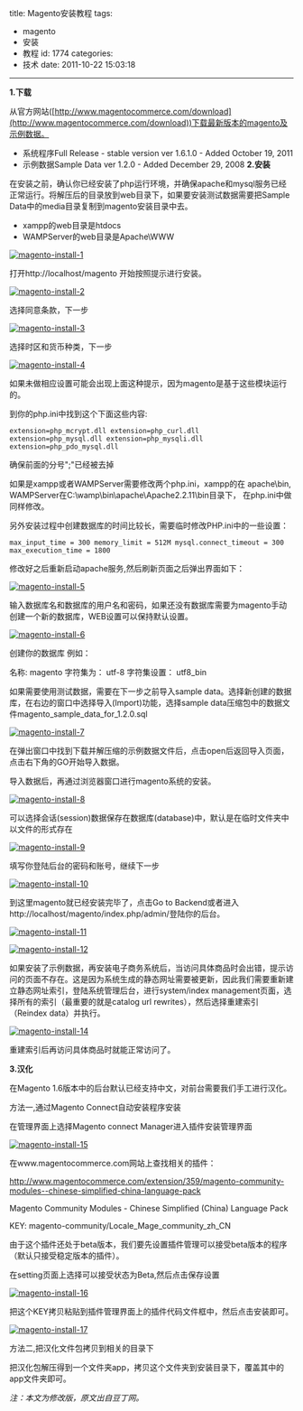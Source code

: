 title: Magento安装教程
tags:
  - magento
  - 安装
  - 教程
id: 1774
categories:
  - 技术
date: 2011-10-22 15:03:18
---

**1.下载**

从官方网站([http://www.magentocommerce.com/download](http://www.magentocommerce.com/download))下载最新版本的magento及示例数据。

*   系统程序Full Release - stable version ver 1.6.1.0 - Added October 19, 2011
*   示例数据Sample Data ver 1.2.0 - Added December 29, 2008
**2.安装**

在安装之前，确认你已经安装了php运行环境，并确保apache和mysql服务已经正常运行。将解压后的目录放到web目录下，如果要安装测试数据需要把Sample Data中的media目录复制到magento安装目录中去。

*   xampp的web目录是htdocs
*   WAMPServer的web目录是Apache\WWW

[![](//blog.foolbird.net/wp-content/uploads/2011/10/magento-install-1.png "magento-install-1")](//blog.foolbird.net/1774.html/magento-install-1)

打开http://localhost/magento 开始按照提示进行安装。

[![](//blog.foolbird.net/wp-content/uploads/2011/10/magento-install-2-500x272.png "magento-install-2")](//blog.foolbird.net/1774.html/magento-install-2)

选择同意条款，下一步

[![](//blog.foolbird.net/wp-content/uploads/2011/10/magento-install-3-500x249.png "magento-install-3")](//blog.foolbird.net/1774.html/magento-install-3)

选择时区和货币种类，下一步

[![](//blog.foolbird.net/wp-content/uploads/2011/10/magento-install-4-500x83.png "magento-install-4")](//blog.foolbird.net/1774.html/magento-install-4)

如果未做相应设置可能会出现上面这种提示，因为magento是基于这些模块运行的。

到你的php.ini中找到这个下面这些内容:

`extension=php_mcrypt.dll
extension=php_curl.dll
extension=php_mysql.dll
extension=php_mysqli.dll
extension=php_pdo_mysql.dll`

确保前面的分号";"已经被去掉

如果是xampp或者WAMPServer需要修改两个php.ini，xampp的在 apache\bin, WAMPServer在C:\wamp\bin\apache\Apache2.2.11\bin目录下， 在php.ini中做同样修改。

另外安装过程中创建数据库的时间比较长，需要临时修改PHP.ini中的一些设置：

`max_input_time = 300
memory_limit = 512M
mysql.connect_timeout = 300
max_execution_time = 1800`

修改好之后重新启动apache服务,然后刷新页面之后弹出界面如下：

[![](//blog.foolbird.net/wp-content/uploads/2011/10/magento-install-5-500x393.png "magento-install-5")](//blog.foolbird.net/1774.html/magento-install-5)

输入数据库名和数据库的用户名和密码，如果还没有数据库需要为magento手动创建一个新的数据库，WEB设置可以保持默认设置。

[![](//blog.foolbird.net/wp-content/uploads/2011/10/magento-install-6-500x165.png "magento-install-6")](//blog.foolbird.net/1774.html/magento-install-6)

创建你的数据库 例如：

名称: magento
字符集为： utf-8
字符集设置： utf8_bin

如果需要使用测试数据，需要在下一步之前导入sample data。选择新创建的数据库，在右边的窗口中选择导入(Import)功能，选择sample data压缩包中的数据文件magento_sample_data_for_1.2.0.sql

[![](//blog.foolbird.net/wp-content/uploads/2011/10/magento-install-7-500x393.png "magento-install-7")](//blog.foolbird.net/1774.html/magento-install-7)

在弹出窗口中找到下载并解压缩的示例数据文件后，点击open后返回导入页面，点击右下角的GO开始导入数据。

导入数据后，再通过浏览器窗口进行magento系统的安装。

[![](//blog.foolbird.net/wp-content/uploads/2011/10/magento-install-8-500x337.png "magento-install-8")](//blog.foolbird.net/1774.html/magento-install-8)

可以选择会话(session)数据保存在数据库(database)中，默认是在临时文件夹中以文件的形式存在

[![](//blog.foolbird.net/wp-content/uploads/2011/10/magento-install-9-500x271.png "magento-install-9")](//blog.foolbird.net/1774.html/magento-install-9)

填写你登陆后台的密码和账号，继续下一步

[![](//blog.foolbird.net/wp-content/uploads/2011/10/magento-install-10.png "magento-install-10")](//blog.foolbird.net/1774.html/magento-install-10)

到这里magento就已经安装完毕了，点击Go to Backend或者进入http://localhost/magento/index.php/admin/登陆你的后台。

[![](//blog.foolbird.net/wp-content/uploads/2011/10/magento-install-11-500x171.png "magento-install-11")](//blog.foolbird.net/1774.html/magento-install-11)

[![](//blog.foolbird.net/wp-content/uploads/2011/10/magento-install-12-500x189.png "magento-install-12")](//blog.foolbird.net/1774.html/magento-install-12)

如果安装了示例数据，再安装电子商务系统后，当访问具体商品时会出错，提示访问的页面不存在。这是因为系统生成的静态网址需要被更新，因此我们需要重新建立静态网址索引，登陆系统管理后台，进行system/index management页面，选择所有的索引（最重要的就是catalog url rewrites），然后选择重建索引（Reindex data）并执行。

[![](//blog.foolbird.net/wp-content/uploads/2011/10/magento-install-14-500x129.png "magento-install-14")](//blog.foolbird.net/1774.html/magento-install-14)

重建索引后再访问具体商品时就能正常访问了。

**3.汉化**

在Magento 1.6版本中的后台默认已经支持中文，对前台需要我们手工进行汉化。

方法一,通过Magento  Connect自动安装程序安装

在管理界面上选择Magento connect Manager进入插件安装管理界面

[![](//blog.foolbird.net/wp-content/uploads/2011/10/magento-install-15-500x192.png "magento-install-15")](//blog.foolbird.net/1774.html/magento-install-15)

在www.magentocommerce.com网站上查找相关的插件：

http://www.magentocommerce.com/extension/359/magento-community-modules--chinese-simplified-china-language-pack

Magento Community Modules - Chinese Simplified (China) Language Pack

KEY: magento-community/Locale_Mage_community_zh_CN

由于这个插件还处于beta版本，我们要先设置插件管理可以接受beta版本的程序（默认只接受稳定版本的插件）。

在setting页面上选择可以接受状态为Beta,然后点击保存设置

[![](//blog.foolbird.net/wp-content/uploads/2011/10/magento-install-16-500x278.png "magento-install-16")](//blog.foolbird.net/1774.html/magento-install-16)

把这个KEY拷贝粘贴到插件管理界面上的插件代码文件框中，然后点击安装即可。

[![](//blog.foolbird.net/wp-content/uploads/2011/10/magento-install-17-500x157.png "magento-install-17")](//blog.foolbird.net/1774.html/magento-install-17)

方法二,把汉化文件包拷贝到相关的目录下

把汉化包解压得到一个文件夹app，拷贝这个文件夹到安装目录下，覆盖其中的app文件夹即可。

_注：本文为修改版，原文出自豆丁网。_ 
